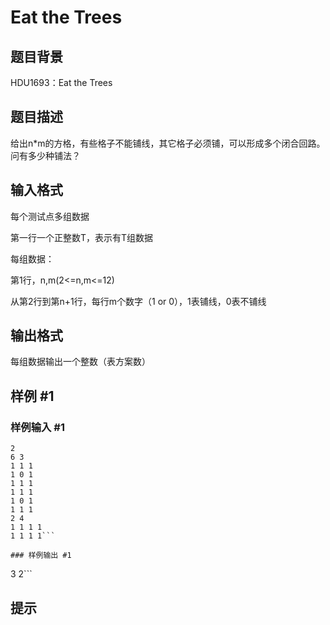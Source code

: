 # Eat the Trees

## 题目背景

HDU1693：Eat the Trees


## 题目描述

给出n*m的方格，有些格子不能铺线，其它格子必须铺，可以形成多个闭合回路。问有多少种铺法？

## 输入格式

每个测试点多组数据

第一行一个正整数T，表示有T组数据

每组数据：

  第1行，n,m(2<=n,m<=12)

  从第2行到第n+1行，每行m个数字（1 or 0），1表铺线，0表不铺线

## 输出格式

每组数据输出一个整数（表方案数）

## 样例 #1

### 样例输入 #1
```
2
6 3
1 1 1
1 0 1
1 1 1
1 1 1
1 0 1
1 1 1
2 4
1 1 1 1
1 1 1 1```

### 样例输出 #1

```
3
2```

## 提示


